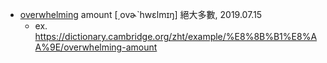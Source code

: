 - [overwhelming](https://tw.dictionary.search.yahoo.com/search?p=overwhelming) amount [͵ovɚˋhwɛlmɪŋ] 絕大多數, 2019.07.15
  - ex. https://dictionary.cambridge.org/zht/example/%E8%8B%B1%E8%AA%9E/overwhelming-amount
